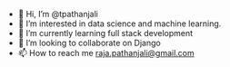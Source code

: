 - 👋 Hi, I’m @tpathanjali
- 👀 I’m interested in data science and machine learning.
- 🌱 I’m currently learning full stack development
- 💞️ I’m looking to collaborate on Django
- 📫 How to reach me raja.pathanjali@gmail.com

<!---
tpathanjali/tpathanjali is a ✨ special ✨ repository because its `README.md` (this file) appears on your GitHub profile.
You can click the Preview link to take a look at your changes.
--->
